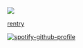 
<br></br><img src="https://komarev.com/ghpvc/?username=foxiln&label=★&color=640505&base=1168306&style=flat">

<a href="https://rentry.co/doyou-">rentry</a>

[![spotify-github-profile](https://spotify-github-profile.kittinanx.com/api/view?uid=18c91d6d8n0hj00cjrhw02gth&cover_image=true&theme=novatorem&show_offline=true&background_color=121212&interchange=true&bar_color=989f37&bar_color_cover=true)](https://github.com/kittinan/spotify-github-profile)

